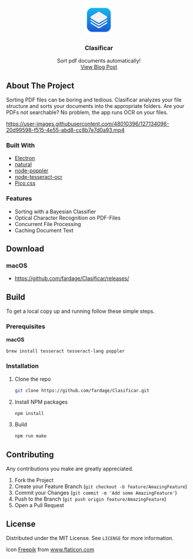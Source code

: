 <br />

<p align="center">  
  <img src="src/assets/icon.png" alt="Logo" width="80" height="80">

  <h3 align="center">Clasificar</h3>

  <p align="center">
    Sort pdf documents automatically!
    <br />
    <a href="#">View Blog Post</a>
  </p>

</p>

## About The Project

Sorting PDF files can be boring and tedious. Clasificar analyzes your file structure and sorts your documents into the appropriate folders. Are your PDFs not searchable? No problem, the app runs OCR on your files.

https://user-images.githubusercontent.com/48010396/127134096-20d99598-f515-4e55-abd8-cc8b7e7d0a93.mp4

### Built With

- [Electron](https://github.com/electron/electron)
- [natural](https://github.com/NaturalNode/natural)
- [node-poppler](https://github.com/Fdawgs/node-poppler)
- [node-tesseract-ocr](https://github.com/zapolnoch/node-tesseract-ocr)
- [Pico.css](https://github.com/picocss/pico)

### Features

- Sorting with a Bayesian Classifier
- Optical Character Recognition on PDF-Files
- Concurrent File Processing
- Caching Document Text

## Download

### macOS

- https://github.com/fardage/Clasificar/releases/

## Build

To get a local copy up and running follow these simple steps.

### Prerequisites

**macOS**

```sh
brew install tesseract tesseract-lang poppler
```

### Installation

1. Clone the repo
   ```sh
   git clone https://github.com/fardage/Clasificar.git
   ```
2. Install NPM packages

   ```sh
   npm install
   ```

3. Build
   ```sh
   npm run make
   ```

## Contributing

Any contributions you make are greatly appreciated.

1. Fork the Project
2. Create your Feature Branch (`git checkout -b feature/AmazingFeature`)
3. Commit your Changes (`git commit -m 'Add some AmazingFeature'`)
4. Push to the Branch (`git push origin feature/AmazingFeature`)
5. Open a Pull Request

## License

Distributed under the MIT License. See `LICENSE` for more information.

<div>Icon <a href="https://www.freepik.com" title="Freepik">Freepik</a> from <a href="https://www.flaticon.com/" title="Flaticon">www.flaticon.com</a></div>
